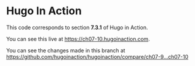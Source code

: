 Hugo In Action
===============

This code corresponds to section **7.3.1** of Hugo in Action.

You can see this live at https://ch07-10.hugoinaction.com.

You can see the changes made in this branch at https://github.com/hugoinaction/hugoinaction/compare/ch07-9...ch07-10

